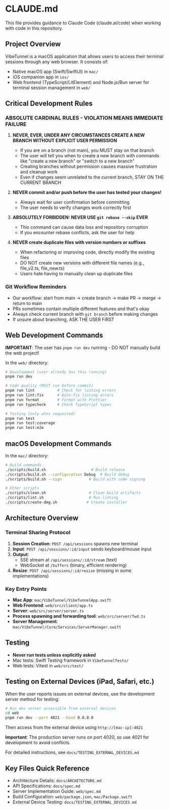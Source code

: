 # CLAUDE.md

This file provides guidance to Claude Code (claude.ai/code) when working with code in this repository.

## Project Overview

VibeTunnel is a macOS application that allows users to access their terminal sessions through any web browser. It consists of:
- Native macOS app (Swift/SwiftUI) in `mac/`
- iOS companion app in `ios/`
- Web frontend (TypeScript/LitElement) and Node.js/Bun server for terminal session management in `web/`

## Critical Development Rules

### ABSOLUTE CARDINAL RULES - VIOLATION MEANS IMMEDIATE FAILURE

1. **NEVER, EVER, UNDER ANY CIRCUMSTANCES CREATE A NEW BRANCH WITHOUT EXPLICIT USER PERMISSION**
   - If you are on a branch (not main), you MUST stay on that branch
   - The user will tell you when to create a new branch with commands like "create a new branch" or "switch to a new branch"
   - Creating branches without permission causes massive frustration and cleanup work
   - Even if changes seem unrelated to the current branch, STAY ON THE CURRENT BRANCH

2. **NEVER commit and/or push before the user has tested your changes!**
   - Always wait for user confirmation before committing
   - The user needs to verify changes work correctly first

3. **ABSOLUTELY FORBIDDEN: NEVER USE `git rebase --skip` EVER**
   - This command can cause data loss and repository corruption
   - If you encounter rebase conflicts, ask the user for help

4. **NEVER create duplicate files with version numbers or suffixes**
   - When refactoring or improving code, directly modify the existing files
   - DO NOT create new versions with different file names (e.g., file_v2.ts, file_new.ts)
   - Users hate having to manually clean up duplicate files

### Git Workflow Reminders
- Our workflow: start from main → create branch → make PR → merge → return to main
- PRs sometimes contain multiple different features and that's okay
- Always check current branch with `git branch` before making changes
- If unsure about branching, ASK THE USER FIRST

## Web Development Commands

**IMPORTANT**: The user has `pnpm run dev` running - DO NOT manually build the web project!

In the `web/` directory:

```bash
# Development (user already has this running)
pnpm run dev

# Code quality (MUST run before commit)
pnpm run lint          # Check for linting errors
pnpm run lint:fix      # Auto-fix linting errors
pnpm run format        # Format with Prettier
pnpm run typecheck     # Check TypeScript types

# Testing (only when requested)
pnpm run test
pnpm run test:coverage
pnpm run test:e2e
```

## macOS Development Commands

In the `mac/` directory:

```bash
# Build commands
./scripts/build.sh                    # Build release
./scripts/build.sh --configuration Debug  # Build debug
./scripts/build.sh --sign            # Build with code signing

# Other scripts
./scripts/clean.sh                   # Clean build artifacts
./scripts/lint.sh                    # Run linting
./scripts/create-dmg.sh             # Create installer
```

## Architecture Overview

### Terminal Sharing Protocol
1. **Session Creation**: `POST /api/sessions` spawns new terminal
2. **Input**: `POST /api/sessions/:id/input` sends keyboard/mouse input
3. **Output**:
   - SSE stream at `/api/sessions/:id/stream` (text)
   - WebSocket at `/buffers` (binary, efficient rendering)
4. **Resize**: `POST /api/sessions/:id/resize` (missing in some implementations)

### Key Entry Points
- **Mac App**: `mac/VibeTunnel/VibeTunnelApp.swift`
- **Web Frontend**: `web/src/client/app.ts`
- **Server**: `web/src/server/server.ts`
- **Process spawning and forwarding tool**:  `web/src/server/fwd.ts`
- **Server Management**: `mac/VibeTunnel/Core/Services/ServerManager.swift`

## Testing

- **Never run tests unless explicitly asked**
- Mac tests: Swift Testing framework in `VibeTunnelTests/`
- Web tests: Vitest in `web/src/test/`

## Testing on External Devices (iPad, Safari, etc.)

When the user reports issues on external devices, use the development server method for testing:

```bash
# Run dev server accessible from external devices
cd web
pnpm run dev --port 4021 --bind 0.0.0.0
```

Then access from the external device using `http://[mac-ip]:4021`

**Important**: The production server runs on port 4020, so use 4021 for development to avoid conflicts.

For detailed instructions, see `docs/TESTING_EXTERNAL_DEVICES.md`

## Key Files Quick Reference

- Architecture Details: `docs/ARCHITECTURE.md`
- API Specifications: `docs/spec.md`
- Server Implementation Guide: `web/spec.md`
- Build Configuration: `web/package.json`, `mac/Package.swift`
- External Device Testing: `docs/TESTING_EXTERNAL_DEVICES.md`
